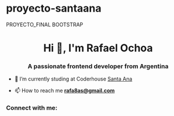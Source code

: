 # proyecto-santaana
PROYECTO_FINAL
BOOTSTRAP
<h1 align="center">Hi 👋, I'm Rafael Ochoa</h1>
<h3 align="center">A passionate frontend developer from Argentina</h3>

- 🔭 I’m currently studing at Coderhouse [Santa Ana](https://github.com/Rafa8as/proyecto-santaana)

- 📫 How to reach me **rafa8as@gmail.com**

<h3 align="left">Connect with me:</h3>
<p align="left">
</p>

